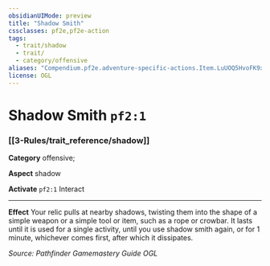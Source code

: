 ```yaml
---
obsidianUIMode: preview
title: "Shadow Smith"
cssclasses: pf2e,pf2e-action
tags:
  - trait/shadow
  - trait/
  - category/offensive
aliases: "Compendium.pf2e.adventure-specific-actions.Item.LuUOQ5HvoFK9xUs4"
license: OGL
---
```

# Shadow Smith `pf2:1`

### [[3-Rules/trait_reference/shadow]]

**Category** offensive; 




**Aspect** shadow

**Activate** `pf2:1` Interact

* * *

**Effect** Your relic pulls at nearby shadows, twisting them into the shape of a simple weapon or a simple tool or item, such as a rope or crowbar. It lasts until it is used for a single activity, until you use shadow smith again, or for 1 minute, whichever comes first, after which it dissipates.

*Source: Pathfinder Gamemastery Guide*
*OGL*